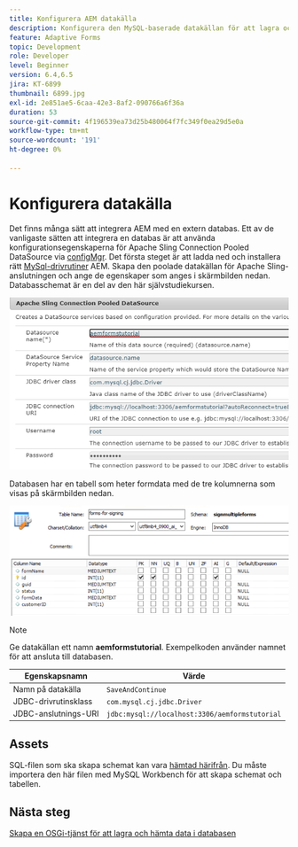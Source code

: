 ```yaml
---
title: Konfigurera AEM datakälla
description: Konfigurera den MySQL-baserade datakällan för att lagra och hämta formulärdata
feature: Adaptive Forms
topic: Development
role: Developer
level: Beginner
version: 6.4,6.5
jira: KT-6899
thumbnail: 6899.jpg
exl-id: 2e851ae5-6caa-42e3-8af2-090766a6f36a
duration: 53
source-git-commit: 4f196539ea73d25b480064f7fc349f0ea29d5e0a
workflow-type: tm+mt
source-wordcount: '191'
ht-degree: 0%

---
```


# Konfigurera datakälla

Det finns många sätt att integrera AEM med en extern databas. Ett av de vanligaste sätten att integrera en databas är att använda konfigurationsegenskaperna för Apache Sling Connection Pooled DataSource via [configMgr](http://localhost:4502/system/console/configMgr).
Det första steget är att ladda ned och installera rätt [MySql-drivrutiner](https://mvnrepository.com/artifact/mysql/mysql-connector-java) AEM.
Skapa den poolade datakällan för Apache Sling-anslutningen och ange de egenskaper som anges i skärmbilden nedan. Databasschemat är en del av den här självstudiekursen.

![datakälla](assets/data-source.PNG)

Databasen har en tabell som heter formdata med de tre kolumnerna som visas på skärmbilden nedan.

![databas](assets/data-base.PNG)


>[!NOTE]
>Ge datakällan ett namn **aemformstutorial**. Exempelkoden använder namnet för att ansluta till databasen.

| Egenskapsnamn | Värde |
| ------------------------|--------------------------------------- |
| Namn på datakälla | `SaveAndContinue` |
| JDBC-drivrutinsklass | `com.mysql.cj.jdbc.Driver` |
| JDBC-anslutnings-URI | `jdbc:mysql://localhost:3306/aemformstutorial` |

## Assets

SQL-filen som ska skapa schemat kan vara [hämtad härifrån](assets/sign-multiple-forms.sql). Du måste importera den här filen med MySQL Workbench för att skapa schemat och tabellen.

## Nästa steg

[Skapa en OSGi-tjänst för att lagra och hämta data i databasen](./create-osgi-service.md)
